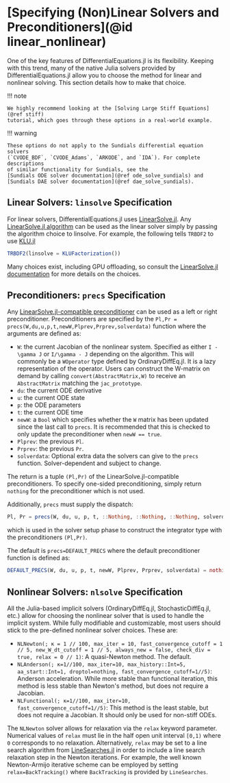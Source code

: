 # [Specifying (Non)Linear Solvers and Preconditioners](@id linear_nonlinear)

One of the key features of DifferentialEquations.jl is its flexibility. Keeping
with this trend, many of the native Julia solvers provided by DifferentialEquations.jl
allow you to choose the method for linear and nonlinear solving. This section
details how to make that choice.

!!! note
    
    We highly recommend looking at the [Solving Large Stiff Equations](@ref stiff)
    tutorial, which goes through these options in a real-world example.

!!! warning
    
    These options do not apply to the Sundials differential equation solvers
    (`CVODE_BDF`, `CVODE_Adams`, `ARKODE`, and `IDA`). For complete descriptions
    of similar functionality for Sundials, see the
    [Sundials ODE solver documentation](@ref ode_solve_sundials) and
    [Sundials DAE solver documentation](@ref dae_solve_sundials).

## Linear Solvers: `linsolve` Specification

For linear solvers, DifferentialEquations.jl uses
[LinearSolve.jl](https://github.com/SciML/LinearSolve.jl). Any
[LinearSolve.jl algorithm](https://linearsolve.sciml.ai/dev/solvers/solvers/)
can be used as the linear solver simply by passing the algorithm choice to
linsolve. For example, the following tells `TRBDF2` to use [KLU.jl](https://github.com/JuliaSparse/KLU.jl)

```julia
TRBDF2(linsolve = KLUFactorization())
```

Many choices exist, including GPU offloading, so consult the
[LinearSolve.jl documentation](https://linearsolve.sciml.ai/dev/) for more details
on the choices.

## Preconditioners: `precs` Specification

Any [LinearSolve.jl-compatible preconditioner](https://docs.sciml.ai/LinearSolve/stable/basics/Preconditioners/)
can be used as a left or right preconditioner. Preconditioners are specified by
the `Pl,Pr = precs(W,du,u,p,t,newW,Plprev,Prprev,solverdata)` function where
the arguments are defined as:

  - `W`: the current Jacobian of the nonlinear system. Specified as either
    ``I - \gamma J`` or ``I/\gamma - J`` depending on the algorithm. This will
    commonly be a `WOperator` type defined by OrdinaryDiffEq.jl. It is a lazy
    representation of the operator. Users can construct the W-matrix on demand
    by calling `convert(AbstractMatrix,W)` to receive an `AbstractMatrix` matching
    the `jac_prototype`.
  - `du`: the current ODE derivative
  - `u`: the current ODE state
  - `p`: the ODE parameters
  - `t`: the current ODE time
  - `newW`: a `Bool` which specifies whether the `W` matrix has been updated since
    the last call to `precs`. It is recommended that this is checked to only
    update the preconditioner when `newW == true`.
  - `Plprev`: the previous `Pl`.
  - `Prprev`: the previous `Pr`.
  - `solverdata`: Optional extra data the solvers can give to the `precs` function.
    Solver-dependent and subject to change.

The return is a tuple `(Pl,Pr)` of the LinearSolve.jl-compatible preconditioners.
To specify one-sided preconditioning, simply return `nothing` for the preconditioner
which is not used.

Additionally, `precs` must supply the dispatch:

```julia
Pl, Pr = precs(W, du, u, p, t, ::Nothing, ::Nothing, ::Nothing, solverdata)
```

which is used in the solver setup phase to construct the integrator
type with the preconditioners `(Pl,Pr)`.

The default is `precs=DEFAULT_PRECS` where the default preconditioner function
is defined as:

```julia
DEFAULT_PRECS(W, du, u, p, t, newW, Plprev, Prprev, solverdata) = nothing, nothing
```

## Nonlinear Solvers: `nlsolve` Specification

All the Julia-based implicit solvers (OrdinaryDiffEq.jl, StochasticDiffEq.jl, etc.)
allow for choosing the nonlinear solver that is used to handle the implicit system.
While fully modifiable and customizable, most users should stick to the pre-defined
nonlinear solver choices. These are:

  - `NLNewton(; κ = 1 // 100, max_iter = 10, fast_convergence_cutoff = 1 // 5, new_W_dt_cutoff = 1 // 5, always_new = false, check_div = true, relax = 0 // 1)`: A quasi-Newton method. The default.
  - `NLAnderson(; κ=1//100, max_iter=10, max_history::Int=5, aa_start::Int=1, droptol=nothing, fast_convergence_cutoff=1//5)`:
    Anderson acceleration. While more stable than functional iteration, this method
    is less stable than Newton's method, but does not require a Jacobian.
  - `NLFunctional(; κ=1//100, max_iter=10, fast_convergence_cutoff=1//5)`: This method
    is the least stable, but does not require a Jacobian. It should only be used for
    non-stiff ODEs.
    
The `NLNewton` solver allows for relaxation via the `relax` keyword parameter. Numerical values of `relax` must lie in the half open unit interval `[0,1)` where `0` corresponds to no relaxation. Alternatively, `relax` may be set to a line search algorithm from [LineSearches.jl](https://julianlsolvers.github.io/LineSearches.jl/stable/) in order to include a line search relaxation step in the Newton iterations. For example, the well known Newton-Armijo iterative scheme can be employed by setting `relax=BackTracking()` where `BackTracking` is provided by `LineSearches`.
